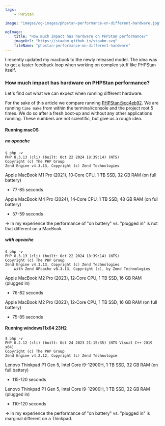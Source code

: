 ```yaml
---
tags:
    - PHPStan

image: "images/og-images/phpstan-performance-on-different-hardware.jpg"

ogImage:
    title: "How much impact has hardware on PHPStan performance?"
    imageUrl: "https://staabm.github.io/staabm.svg"
    fileName: "phpstan-performance-on-different-hardware"
---
```



I recently updated my macbook to the newly released model.
The idea was to get a faster feedback loop when working on complex stuff like PHPStan itself.

### How much impact has hardware on PHPStan performance?

Let's find out what we can expect when running different hardware.

For the sake of this article we compare running [PHPStan@cc4eb92](https://github.com/phpstan/phpstan-src/commit/cc4eb92285fd8c96e595437cb9c593553bb5e957).
We are running `time make` from within the terminal/console and the project root 5 times. We do so after a fresh boot-up and without any other applications running.
These numbers are not scientific, but give us a rough idea.

#### Running macOS

##### no opcache

```
$ php -v
PHP 8.3.13 (cli) (built: Oct 22 2024 18:39:14) (NTS)
Copyright (c) The PHP Group
Zend Engine v4.3.13, Copyright (c) Zend Technologies
```

Apple MacBook M1 Pro (2021), 10‑Core CPU, 1 TB SSD, 32 GB RAM (on full battery)
- 77-85 seconds

Apple MacBook M4 Pro (2024), 14‑Core CPU, 1 TB SSD, 48 GB RAM (on full battery)
- 57-59 seconds

-> In my experience the performance of "on battery" vs. "plugged in" is not that different on a MacBook.

##### with opcache

```
$ php -v
PHP 8.3.13 (cli) (built: Oct 22 2024 18:39:14) (NTS)
Copyright (c) The PHP Group
Zend Engine v4.3.13, Copyright (c) Zend Technologies
    with Zend OPcache v8.3.13, Copyright (c), by Zend Technologies
```

Apple MacBook M2 Pro (2023), 12‑Core CPU, 1 TB SSD, 16 GB RAM (plugged in)
- 76-82 seconds

Apple MacBook M2 Pro (2023), 12‑Core CPU, 1 TB SSD, 16 GB RAM (on full battery)
- 75-85 seconds

#### Running windows11x64 23H2

```
$ php -v
PHP 8.2.12 (cli) (built: Oct 24 2023 21:15:35) (NTS Visual C++ 2019 x64)
Copyright (c) The PHP Group
Zend Engine v4.2.12, Copyright (c) Zend Technologie
```

Lenovo Thinkpad P1 Gen 5, Intel Core i9-12900H, 1 TB SSD, 32 GB RAM (on full battery)
- 115-120 seconds

Lenovo Thinkpad P1 Gen 5, Intel Core i9-12900H, 1 TB SSD, 32 GB RAM (plugged in)
- 110-120 seconds

-> In my experience the performance of "on battery" vs. "plugged in" is marginal different on a Thinkpad.
